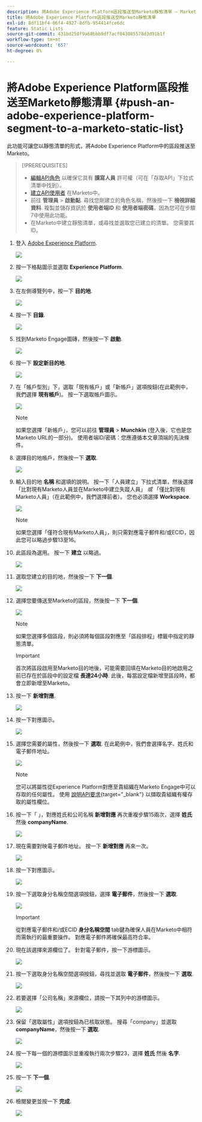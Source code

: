 ```yaml
---
description: 將Adobe Experience Platform區段推送至Marketo靜態清單 — Marketo檔案 — 產品檔案
title: 將Adobe Experience Platform區段推送至Marketo靜態清單
exl-id: 8df11bf4-06f4-4927-8dfb-954414fce6dc
feature: Static Lists
source-git-commit: 431bd258f9a68bbb9df7acf043085578d3d91b1f
workflow-type: tm+mt
source-wordcount: '657'
ht-degree: 0%

---
```


# 將Adobe Experience Platform區段推送至Marketo靜態清單 {#push-an-adobe-experience-platform-segment-to-a-marketo-static-list}

此功能可讓您以靜態清單的形式，將Adobe Experience Platform中的區段推送至Marketo。

>[!PREREQUISITES]
>
>* [編輯API角色](/help/marketo/product-docs/administration/users-and-roles/create-delete-edit-and-change-a-user-role.md#edit-an-existing-role) 以確保它具有 **讀寫人員** 許可權（可在「存取API」下拉式清單中找到）。
>* [建立API使用者](/help/marketo/product-docs/administration/users-and-roles/create-an-api-only-user.md) 在Marketo中。
>* 前往 **管理員** > **啟動點**. 尋找您剛建立的角色名稱，然後按一下 **檢視詳細資料**. 複製並儲存資訊於 **使用者端ID** 和 **使用者端密碼**，因為您可在步驟7中使用此功能。
>* 在Marketo中建立靜態清單，或尋找並選取您已建立的清單。 您需要其ID。

1. 登入 [Adobe Experience Platform](https://experience.adobe.com/).

   ![](assets/push-an-adobe-experience-platform-segment-1.png)

1. 按一下格點圖示並選取 **Experience Platform**.

   ![](assets/push-an-adobe-experience-platform-segment-2.png)

1. 在左側導覽列中，按一下 **目的地**.

   ![](assets/push-an-adobe-experience-platform-segment-3.png)

1. 按一下 **目錄**.

   ![](assets/push-an-adobe-experience-platform-segment-4.png)

1. 找到Marketo Engage圖磚，然後按一下 **啟動**.

   ![](assets/push-an-adobe-experience-platform-segment-5.png)

1. 按一下 **設定新目的地**.

   ![](assets/push-an-adobe-experience-platform-segment-6.png)


1. 在「帳戶型別」下，選取「現有帳戶」或「新帳戶」選項按鈕(在此範例中，我們選擇 **現有帳戶**)。 按一下選取帳戶圖示。

   ![](assets/push-an-adobe-experience-platform-segment-7.png)

   >[!NOTE]
   >
   >如果您選擇「新帳戶」，您可以前往 **管理員** > **Munchkin** (登入後，它也是您Marketo URL的一部分)。 使用者端ID/密碼：您應遵循本文章頂端的先決條件。

1. 選擇目的地帳戶，然後按一下 **選取**.

   ![](assets/push-an-adobe-experience-platform-segment-8.png)

1. 輸入目的地 **名稱** 和選填的說明。 按一下「人員建立」下拉式清單，然後選擇「比對現有Marketo人員並在Marketo中建立失蹤人員」 _或_ 「僅比對現有Marketo人員」（在此範例中，我們選擇前者）。 您也必須選擇 **Workspace**.

   ![](assets/push-an-adobe-experience-platform-segment-9.png)

   >[!NOTE]
   >
   >如果您選擇「僅符合現有Marketo人員」，則只需對應電子郵件和/或ECID，因此您可以略過步驟13至16。

1. 此區段為選用。 按一下 **建立** 以略過。

   ![](assets/push-an-adobe-experience-platform-segment-10.png)

1. 選取您建立的目的地，然後按一下 **下一個**.

   ![](assets/push-an-adobe-experience-platform-segment-11.png)

1. 選擇您要傳送至Marketo的區段，然後按一下 **下一個**.

   ![](assets/push-an-adobe-experience-platform-segment-12.png)

   >[!NOTE]
   >
   >如果您選擇多個區段，則必須將每個區段對應至「區段排程」標籤中指定的靜態清單。

   >[!IMPORTANT]
   >
   >首次將區段啟用至Marketo目的地後，可能需要回填在Marketo目的地啟用之前已存在於區段中的設定檔 **長達24小時**. 此後，每當設定檔新增至區段時，都會立即新增至Marketo。

1. 按一下 **新增對應**.

   ![](assets/push-an-adobe-experience-platform-segment-13.png)

1. 按一下對應圖示。

   ![](assets/push-an-adobe-experience-platform-segment-14.png)

1. 選擇您需要的屬性，然後按一下 **選取**. 在此範例中，我們會選擇名字、姓氏和電子郵件地址。

   ![](assets/push-an-adobe-experience-platform-segment-15.png)

   >[!NOTE]
   >
   >您可以將屬性從Experience Platform對應至貴組織在Marketo Engage中可以存取的任何屬性。 使用 [說明API要求](https://developers.marketo.com/rest-api/lead-database/leads/#describe){target="_blank"} 以擷取貴組織有權存取的屬性欄位。

1. 按一下「 」，對應姓氏和公司名稱 **新增對應** 再次重複步驟15兩次，選擇 **姓氏** 然後 **companyName**.

   ![](assets/push-an-adobe-experience-platform-segment-16.png)

1. 現在需要對映電子郵件地址。 按一下 **新增對應** 再來一次。

   ![](assets/push-an-adobe-experience-platform-segment-17.png)

1. 按一下對應圖示。

   ![](assets/push-an-adobe-experience-platform-segment-18.png)

1. 按一下選取身分名稱空間選項按鈕，選擇  **電子郵件**，然後按一下 **選取**.

   ![](assets/push-an-adobe-experience-platform-segment-19.png)

   >[!IMPORTANT]
   >
   >從對應電子郵件和/或ECID **身分名稱空間** tab鍵為確保人員在Marketo中相符而需執行的最重要操作。 對應電子郵件將確保最高符合率。

1. 現在該選擇來源欄位了。 針對電子郵件，按一下游標圖示。

   ![](assets/push-an-adobe-experience-platform-segment-20.png)

1. 按一下選取身分名稱空間選項按鈕，尋找並選取 **電子郵件**，然後按一下 **選取**.

   ![](assets/push-an-adobe-experience-platform-segment-21.png)

1. 若要選擇「公司名稱」來源欄位，請按一下其列中的游標圖示。

   ![](assets/push-an-adobe-experience-platform-segment-22.png)

1. 保留「選取屬性」選項按鈕為已核取狀態。 搜尋「company」並選取 **companyName**，然後按一下 **選取**.

   ![](assets/push-an-adobe-experience-platform-segment-23.png)

1. 按一下每一個的游標圖示並重複執行兩次步驟23，選擇 **姓氏** 然後 **名字**.

   ![](assets/push-an-adobe-experience-platform-segment-24.png)

1. 按一下 **下一個**.

   ![](assets/push-an-adobe-experience-platform-segment-25.png)

1. 檢閱變更並按一下 **完成**.

   ![](assets/push-an-adobe-experience-platform-segment-26.png)
